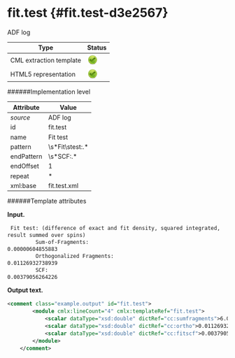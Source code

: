 # fit.test {#fit.test-d3e2567}

ADF log


| Type                                                                                                                                                | Status                                                                                                                                              |
|----|----|
| CML extraction template                                                                                                                             | ![](/imgs/Total.png)                                                                                                                                |
| HTML5 representation                                                                                                                                | ![](/imgs/Total.png)                                                                                                                                |

######Implementation level

| Attribute                                                                                                                                           | Value                                                                                                                                               |
|----|----|
| *source*                                                                                                                                            | ADF log                                                                                                                                             |
| id                                                                                                                                                  | fit.test                                                                                                                                            |
| name                                                                                                                                                | Fit test                                                                                                                                            |
| pattern                                                                                                                                             | \\s\*Fit\\stest:.\*                                                                                                                                 |
| endPattern                                                                                                                                          | \\s\*SCF:.\*                                                                                                                                        |
| endOffset                                                                                                                                           | 1                                                                                                                                                   |
| repeat                                                                                                                                              | \*                                                                                                                                                  |
| xml:base                                                                                                                                            | fit.test.xml                                                                                                                                        |

######Template attributes

**Input.**

     Fit test: (difference of exact and fit density, squared integrated, result summed over spins)
             Sum-of-Fragments:                             0.00000604855883
             Orthogonalized Fragments:                     0.01126932738939
             SCF:                                          0.00379056264226 
        

**Output text.**

```xml
<comment class="example.output" id="fit.test"> 
        <module cmlx:lineCount="4" cmlx:templateRef="fit.test">
            <scalar dataType="xsd:double" dictRef="cc:sumfragments">6.04855883E-6</scalar>
            <scalar dataType="xsd:double" dictRef="cc:ortho">0.01126932738939</scalar>
            <scalar dataType="xsd:double" dictRef="cc:fitscf">0.00379056264226</scalar>
        </module>
    </comment>
```
